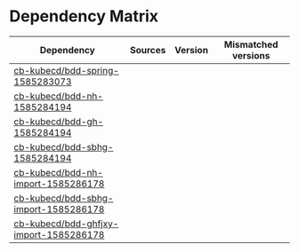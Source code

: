 # Dependency Matrix

Dependency | Sources | Version | Mismatched versions
---------- | ------- | ------- | -------------------
[cb-kubecd/bdd-spring-1585283073](https://github.com/cb-kubecd/bdd-spring-1585283073.git) |  | []() | 
[cb-kubecd/bdd-nh-1585284194](https://github.com/cb-kubecd/bdd-nh-1585284194.git) |  | []() | 
[cb-kubecd/bdd-gh-1585284194](https://github.com/cb-kubecd/bdd-gh-1585284194.git) |  | []() | 
[cb-kubecd/bdd-sbhg-1585284194](https://github.com/cb-kubecd/bdd-sbhg-1585284194.git) |  | []() | 
[cb-kubecd/bdd-nh-import-1585286178](https://github.com/cb-kubecd/bdd-nh-import-1585286178.git) |  | []() | 
[cb-kubecd/bdd-sbhg-import-1585286178](https://github.com/cb-kubecd/bdd-sbhg-import-1585286178.git) |  | []() | 
[cb-kubecd/bdd-ghfjxy-import-1585286178](https://github.com/cb-kubecd/bdd-ghfjxy-import-1585286178.git) |  | []() | 
